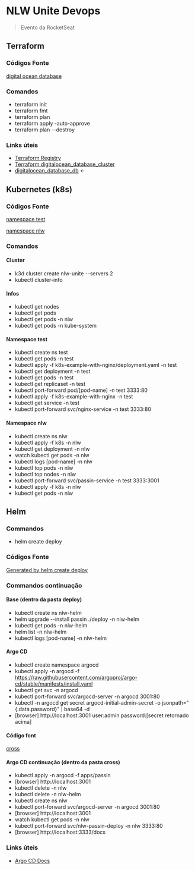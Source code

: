 # NLW Unite Devops

> Evento da RocketSeat

## Terraform

### Códigos Fonte

[digital ocean database](/devops/terraform/)

### Comandos

- terraform init
- terraform fmt
- terraform plan
- terraform apply -auto-approve
- terraform plan --destroy

### Links úteis

- [Terraform Registry](https://registry.terraform.io/)
- [Terraform digitalocean_database_cluster](https://registry.terraform.io/providers/digitalocean/digitalocean/latest/docs/resources/database_cluster)
- [digitalocean_database_db](https://registry.terraform.io/providers/digitalocean/digitalocean/latest/docs/resources/database_db) <-

## Kubernetes (k8s)

### Códigos Fonte

[namespace test](/devops/k8s-example-with-nginx/)

[namespace nlw](/devops/k8s/)

### Comandos

#### Cluster

- k3d cluster create nlw-unite --servers 2
- kubectl cluster-info

#### Infos

- kubectl get nodes
- kubectl get pods
- kubectl get pods -n nlw
- kubectl get pods -n kube-system

#### Namespace test

- kubectl create ns test
- kubectl get pods -n test
- kubectl apply -f k8s-example-with-nginx/deployment.yaml -n test
- kubectl get deployment -n test
- kubectl get pods -n test
- kubectl get replicaset -n test
- kubectl port-forward pod/[pod-name] -n test 3333:80
- kubectl apply -f k8s-example-with-nginx -n test
- kubectl get service -n test
- kubectl port-forward svc/nginx-service -n test 3333:80

#### Namespace nlw

- kubectl create ns nlw
- kubectl apply -f k8s -n nlw
- kubectl get deployment -n nlw
- watch kubectl get pods -n nlw
- kubectl logs [pod-name] -n nlw
- kubectl top pods -n nlw
- kubectl top nodes -n nlw
- kubectl port-forward svc/passin-service -n test 3333:3001
- kubectl apply -f k8s -n nlw
- kubectl get pods -n nlw

## Helm

### Commandos

- helm create deploy

### Códigos Fonte

[Generated by helm create deploy](/devops/deploy/)

### Commandos continuação

#### Base (dentro da pasta deploy)

- kubectl create ns nlw-helm
- helm upgrade --install passin ./deploy -n nlw-helm
- kubectl get pods -n nlw-helm
- helm list -n nlw-helm
- kubectl logs [pod-name] -n nlw-helm

#### Argo CD

- kubectl create namespace argocd
- kubectl apply -n argocd -f https://raw.githubusercontent.com/argoproj/argo-cd/stable/manifests/install.yaml
- kubectl get svc -n argocd
- kubectl port-forward svc/argocd-server -n argocd 3001:80
- kubectl -n argocd get secret argocd-initial-admin-secret -o jsonpath="{.data.password}" | base64 -d
- [browser] http://localhost:3001 user:admin password:[secret retornado acima]

#### Código font

[cross](/devops/cross/apps/passin/)

#### Argo CD continuação (dentro da pasta cross)

- kubectl apply -n argocd -f apps/passin
- [browser] http://localhost:3001
- kubectl delete -n nlw
- kubectl delete -n nlw-helm
- kubectl create ns nlw
- kubectl port-forward svc/argocd-server -n argocd 3001:80
- [browser] http://localhost:3001
- watch kubectl get pods -n nlw
- kubectl port-forward svc/nlw-passin-deploy -n nlw 3333:80
- [browser] http://localhost:3333/docs

### Links úteis

- [Argo CD Docs](https://argo-cd.readthedocs.io/en/stable)

